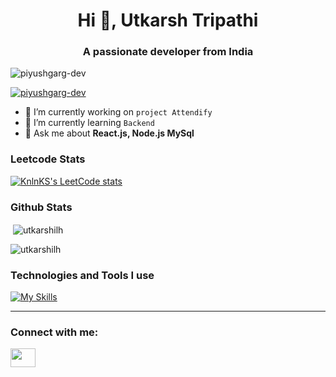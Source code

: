 <h1 align="center">Hi 👋, Utkarsh Tripathi</h1>
<h3 align="center">A passionate developer from India</h3>


<p align="left"> <img src="https://komarev.com/ghpvc/?username=utkarshilh&label=Profile%20views&color=0e75b6&style=flat" alt="piyushgarg-dev" /> </p>

<p align="left"> <a href="https://github.com/ryo-ma/github-profile-trophy"><img src="https://github-profile-trophy.vercel.app/?username=utkarshilh" alt="piyushgarg-dev" /></a> </p>



- 🔭 I’m currently working on ```project Attendify```
- 🌱 I’m currently learning ``` Backend ```
- 💬 Ask me about **React.js, Node.js MySql**

### Leetcode Stats
[![KnlnKS's LeetCode stats](https://leetcode-stats-six.vercel.app/?username=utkarshilh&theme=dark)](https://github.com/KnlnKS/leetcode-stats)

### Github Stats


<p>&nbsp;<img align="center" src="https://github-readme-stats.vercel.app/api?username=utkarshilh&show_icons=true&locale=en" alt="utkarshilh" /></p>

<p><img align="center" src="https://github-readme-streak-stats.herokuapp.com/?user=utkarshilh&" alt="utkarshilh" /></p>



### Technologies and Tools I use
[![My Skills](https://skillicons.dev/icons?i=c,cpp,html,css,js,react,mysql)](https://skillicons.dev)


<hr>







<h3 align="left">Connect with me:</h3>
<p align="left">
<a href="https://www.linkedin.com/in/utkarsh-tripathi-740a391a8/" target="blank"><img align="center" src="https://raw.githubusercontent.com/rahuldkjain/github-profile-readme-generator/master/src/images/icons/Social/linked-in-alt.svg" alt="" height="30" width="40" /></a>
</p>







